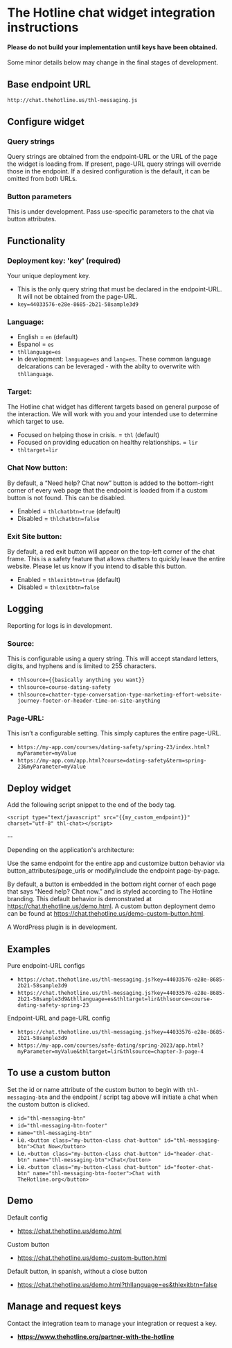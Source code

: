 # The Hotline chat widget integration instructions

#### Please do not build your implementation until keys have been obtained.
Some minor details below may change in the final stages of development.

## Base endpoint URL
`http://chat.thehotline.us/thl-messaging.js`



## Configure widget

### Query strings
Query strings are obtained from the endpoint-URL or the URL of the page the widget is loading from. If present, page-URL query strings will override those in the endpoint. If a desired configuration is the default, it can be omitted from both URLs.

### Button parameters
This is under development. Pass use-specific parameters to the chat via button attributes.



## Functionality

### Deployment key: 'key' (required)
Your unique deployment key.
 * This is the only query string that must be declared in the endpoint-URL. It will not be obtained from the page-URL.
 * `key=44033576-e28e-8685-2b21-58sample3d9`


### Language: 
 * English = `en` (default)
 * Espanol = `es`
 * `thllanguage=es`
 * In development: `language=es` and `lang=es`. These common language delcarations can be leveraged - with the abilty to overwrite with `thllanguage`.

### Target:
The Hotline chat widget has different targets based on general purpose of the interaction. We will work with you and your intended use to determine which target to use.
 * Focused on helping those in crisis. = `thl` (default)
 * Focused on providing education on healthy relationships. = `lir`
 * `thltarget=lir`

### Chat Now button:
By default, a “Need help? Chat now” button is added to the bottom-right corner of every web page that the endpoint is loaded from if a custom button is not found. This can be disabled.
 * Enabled = `thlchatbtn=true` (default)
 * Disabled = `thlchatbtn=false`
  
### Exit Site button:
By default, a red exit button will appear on the top-left corner of the chat frame. This is a safety feature that allows chatters to quickly leave the entire website. Please let us know if you intend to disable this button.
 * Enabled = `thlexitbtn=true` (default)
 * Disabled = `thlexitbtn=false`


## Logging
Reporting for logs is in development.

### Source: 
This is configurable using a query string. This will accept standard letters, digits, and hyphens and is limited to 255 characters.
 * `thlsource={{basically anything you want}}`
 * `thlsource=course-dating-safety`
 * `thlsource=chatter-type-conversation-type-marketing-effort-website-journey-footer-or-header-time-on-site-anything`

### Page-URL:
This isn’t a configurable setting. This simply captures the entire page-URL.
 * `https://my-app.com/courses/dating-safety/spring-23/index.html?myParameter=myValue`
 * `https://my-app.com/app.html?course=dating-safety&term=spring-23&myParameter=myValue`




## Deploy widget
Add the following script snippet to the end of the body tag.

`<script type="text/javascript" src="{{my_custom_endpoint}}" charset="utf-8" thl-chat></script>`

--

Depending on the application's architecture:

Use the same endpoint for the entire app and customize button behavior via button_attributes/page_urls or modify/include the endpoint page-by-page.

By default, a button is embedded in the bottom right corner of each page that says “Need help? Chat now.” and is styled according to The Hotline branding. This default behavior is demonstrated at https://chat.thehotline.us/demo.html. A custom button deployment demo can be found at https://chat.thehotline.us/demo-custom-button.html.

A WordPress plugin is in development.

## Examples

Pure endpoint-URL configs
 * `https://chat.thehotline.us/thl-messaging.js?key=44033576-e28e-8685-2b21-58sample3d9`
 * `https://chat.thehotline.us/thl-messaging.js?key=44033576-e28e-8685-2b21-58sample3d9&thllanguage=es&thltarget=lir&thlsource=course-dating-safety-spring-23`

Endpoint-URL and page-URL config
 * `https://chat.thehotline.us/thl-messaging.js?key=44033576-e28e-8685-2b21-58sample3d9`
 * `https://my-app.com/courses/safe-dating/spring-2023/app.html?myParameter=myValue&thltarget=lir&thlsource=chapter-3-page-4`

## To use a custom button
Set the id or name attribute of the custom button to begin with `thl-messaging-btn` and the endpoint / script tag above will initiate a chat when the custom button is clicked.

 * `id="thl-messaging-btn"`
 * `id="thl-messaging-btn-footer"`
 * `name="thl-messaging-btn"`
 * i.e. `<button class="my-button-class chat-button" id="thl-messaging-btn">Chat Now</button>`
 * i.e. `<button class="my-button-class chat-button" id="header-chat-btn" name="thl-messaging-btn">Chat</button>`
 * i.e. `<button class="my-button-class chat-button" id="footer-chat-btn" name="thl-messaging-btn-footer">Chat with TheHotline.org</button>`



## Demo
Default config
 * https://chat.thehotline.us/demo.html

Custom button
 * https://chat.thehotline.us/demo-custom-button.html

Default button, in spanish, without a close button
 * https://chat.thehotline.us/demo.html?thllanguage=es&thlexitbtn=false

## Manage and request keys
Contact the integration team to manage your integration or request a key.
 * **https://www.thehotline.org/partner-with-the-hotline**
